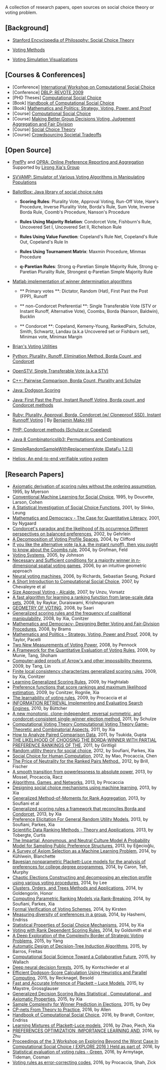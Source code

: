A collection of research papers, open sources on social choice theory or voting problem.

[Background]
----
- <a href="http://plato.stanford.edu/entries/social-choice/" target="_blank">Stanford Encyclopedia of Philosophy: Social Choice Theory</a>

- <a href="https://electology.org/library" target="_blank">Voting Methods</a>
- <a href="http://zesty.ca/voting/sim/" target="_blank">Voting Simulation Visualizations</a>

[Courses & Conferences]
----
- [Conference] <a href="http://research.illc.uva.nl/COMSOC/workshops.html" target="_blank">International Workshop on Computational Social Choice</a>
- [Conference] <a href="http://dblp.uni-trier.de/db/conf/re/revote2009.html" target="_blank">DBLP: REVOTE 2009</a>
- [PHD Theses] <a href="https://www.illc.uva.nl/COMSOC/theses.html" target="_blank">Computational Social Choice</a>
- [Book] <a href="http://procaccia.info/papers/comsoc.pdf" target="_blank">Handbook of Computational Social Choice</a>
- [Book] <a href="http://www.springer.com/us/book/9780387776439">Mathematics and Politics: Strategy, Voting, Power, and Proof</a>
- [Course] <a href="https://staff.fnwi.uva.nl/u.endriss/teaching/comsoc/2011/" target="_blank">Computational Social Choice</a>
- [Course] <a href="https://www.coursetalk.com/providers/coursera/courses/making-better-group-decisions-voting-judgement-aggregation-and-fair-division" target="_blank">Making Better Group Decisions Voting, Judgement Aggregation and Fair Division</a>
- [Course] <a href="http://www.ma.huji.ac.il/~kalai/course07.html" target="_blank">Social Choice Theory</a>
- [Course] <a href="https://www.cs.duke.edu/courses/spring15/compsci290.4/" target="_blank">Crowdsourcing Societal Tradeoffs</a>

[Open Source]
----
- <a href="https://github.com/PrefPy/prefpy" target="_blank">PrefPy</a> and <a href="https://opra.cs.rpi.edu/polls/main" target="_blank"> OPRA: Online Preference Reporting and Aggregation</a> Supported by <a href="http://www.cs.rpi.edu/~xial/" target="_blank">Lirong Xia's Group</a>

- <a href="http://svvamp.readthedocs.io/en/latest/reference.html" target="_blank">SVVAMP: Simulator of Various Voting Algorithms in Manipulating Populations</a>

- <a href="http://ballotbox.sourceforge.net/#invborda" target="_blank">BallotBox: Java library of social choice rules</a>
  
	- **Scoring Rules**: Plurality Vote, Approval Voting, Run-Off Vote, Hare's Procedure, Inverse Plurality Vote, Borda's Rule, Sum Vote, Inverse Borda Rule, Coomb's Procedure, Nanson's Procedure
	
	- **Rules Using Majority Relation**: Condorcet Vote, Fishburn's Rule, Uncovered Set I, Uncovered Set II, Richelson Rule
	
	- **Rules Using Value Function**: Copeland's Rule Net, Copeland's Rule Out, Copeland's Rule In
	
	- **Rules Using Tournament Matrix**: Maxmin Procedure, Minmax Procedure
	
	- **q-Paretian Rules**: Strong q-Paretian Simple Majority Rule, Strong q-Paretian Plurality Rule, Strongest q-Paretian Simple Majority Rule

- <a href="https://www.mathworks.com/matlabcentral/fileexchange/28521-election/content/election.m?requestedDomain=www.mathworks.com" target="_blank">Matlab implementation of winner determination algorithms</a>

	- ** Primary votes **: Dictator, Random (Hat), First Past the Post (FPP), Runoff
	
	- ** non-Condorcet Preferential **: Single Transferable Vote (STV or Instant Runoff, Alternative Vote), Coombs, Borda (Nanson, Baldwin), Bucklin
	
	- ** Condorcet **: Copeland, Kemeny-Young, RankedPairs, Schulze, Smith, Schwartz, Landau (a.k.a Uncovered set or Fishburn set), Minimax vote, Minimax Margin

- <a href="http://bolson.org/voting/vote_util/" target="_blank">Brian&#39;s Voting Utilities</a>
- <a href="https://github.com/morinokami/social_choice" target="_blank">Python: Plurality, Runoff, Elimination Method, Borda Count, and Condorcet</a>

- <a href="https://github.com/Conservatory/openstv" target="_blank">OpenSTV: Single Transferable Vote (a.k.a STV)</a>
- <a href="https://github.com/matsu7874/social-choice/blob/master/election.cc" target="_blank">C++: Pairwise Comparison, Borda Count, Plurality and Schulze</a>
- <a href="https://github.com/JohnDickerson/VotingRules" target="_blank">Java: Dodgson Scoring</a>
- <a href="https://github.com/WarrenGM/VotingSystems" target="_blank">Java: First Past the Post, Instant Runoff Voting, Borda count, and Condorcet methods</a>
- <a href="http://rubyvote.rubyforge.org/" target="_blank">Ruby: Plurality, Approval, Borda, Condorcet (w/ Cloneproof SSD), Instant Runnoff Voting</a> | By <a href="https://mako.cc/" target="_blank">Benjamin Mako Hill</a>
- <a href="https://github.com/julien-boudry/Condorcet" target="_blank">PHP: Condorcet methods (Schulze or Copeland)</a>
- <a href="https://github.com/dpaukov/combinatoricslib3" target="_blank">Java 8 Combinatoricslib3: Permutations and Combinations</a>
- <a href="http://datafu.incubator.apache.org/docs/datafu/1.2.0/datafu/pig/sampling/SimpleRandomSampleWithReplacementVote.html" target="_blank">SimpleRandomSampleWithReplacementVote (DataFu 1.2.0)</a>
- <a href="https://github.com/benadida/helios-server/" target="_blank">Helios: An end-to-end verifiable voting system</a>

[Research Papers]
----
- <a href="http://github.com/horsehour/socialchoice/Paper/1995%20-%20Axiomatic%20derivation%20of%20scoring%20rules%20without%20the%20ordering%20assumption%20-%20Myerson.pdf" target="_blank">Axiomatic derivation of scoring rules without the ordering assumption</a>, 1995, by Myerson
- <a href="http://github.com/horsehour/socialchoice/Paper/1995%20-%20Conventional%20Machine%20Learning%20for%20Social%20Choice%20-%20Doucette,%20Larson,%20Cohen.pdf" target="_blank">Conventional Machine Learning for Social Choice</a>, 1995, by Doucette, Larson, Cohen
- <a href="http://github.com/horsehour/socialchoice/Paper/2001%20-%20A%20Statistical%20Investigation%20of%20Social%20Choice%20Functions%20-%20Slinko,%20Leung.pdf" target="_blank">A Statistical Investigation of Social Choice Functions</a>, 2001, by Slinko, Leung
- <a href="http://github.com/horsehour/socialchoice/Paper/2001%20-%20Mathematics%20and%20Democracy%20-%20The%20Case%20for%20Quantitative%20Literacy%20-%20Nygaard.pdf" target="_blank">Mathematics and Democracy - The Case for Quantitative Literacy</a>, 2001, by Nygaard
- <a href="http://github.com/horsehour/socialchoice/Paper/2002%20-%20Condorcet's%20paradox%20and%20the%20likelihood%20of%20its%20occurrence%20Different%20perspectives%20on%20balanced%20preferences%20-%20Gehrlein.pdf" target="_blank">Condorcet's paradox and the likelihood of its occurrence Different perspectives on balanced preferences</a>, 2002, by Gehrlein
- <a href="http://github.com/horsehour/socialchoice/Paper/2004%20-%20A%20Decomposition%20of%20Voting%20Profile%20Spaces%20-%20Clifford.pdf" target="_blank">A Decomposition of Voting Profile Spaces</a>, 2004, by Clifford
- <a href="http://github.com/horsehour/socialchoice/Paper/2004%20-%20If%20you%20like%20the%20alternative%20vote%20(a.k.a.%20the%20instant%20runoff),%20then%20you%20ought%20to%20know%20about%20the%20Coombs%20rule%20-%20Grofman,%20Feld.pdf" target="_blank">If you like the alternative vote (a.k.a. the instant runoff), then you ought to know about the Coombs rule</a>, 2004, by Grofman, Feld
- <a href="http://github.com/horsehour/socialchoice/Paper/2005%20-%20Voting%20Systems%20-%20Johnson.pdf" target="_blank">Voting Systems</a>, 2005, by Johnson
- <a href="http://github.com/horsehour/socialchoice/Paper/2006%20-%20Necessary%20and%20Sufficient%20conditions%20for%20a%20majority%20winner%20in%20n-dimensional%20spatial%20voting%20games%20-%20an%20intuitive%20geometric%20approach.pdf" target="_blank">Necessary and Sufficient conditions for a majority winner in n-dimensional spatial voting games</a>, 2006, by an intuitive geometric approach
- <a href="http://github.com/horsehour/socialchoice/Paper/2006%20-%20Neural%20voting%20machines%20-%20Richards,%20Sebastian%20Seung,%20Pickard.pdf" target="_blank">Neural voting machines</a>, 2006, by Richards, Sebastian Seung, Pickard
- <a href="http://github.com/horsehour/socialchoice/Paper/2007%20-%20A%20Short%20Introduction%20to%20Computational%20Social%20Choice%20-%20Chevaleyre%20et%20al.pdf" target="_blank">A Short Introduction to Computational Social Choice</a>, 2007, by Chevaleyre et al
- <a href="http://github.com/horsehour/socialchoice/Paper/2007%20-%20Size%20Approval%20Voting%20-%20Alcalde-Unzu,%20Vorsatz.pdf" target="_blank">Size Approval Voting - Alcalde</a>, 2007, by Unzu, Vorsatz
- <a href="http://github.com/horsehour/socialchoice/Paper/2008%20-%20A%20fast%20algorithm%20for%20learning%20a%20ranking%20function%20from%20large-scale%20data%20sets%20-%20Raykar,%20Duraiswami,%20Krishnapuram.pdf" target="_blank">A fast algorithm for learning a ranking function from large-scale data sets</a>, 2008, by Raykar, Duraiswami, Krishnapuram
- <a href="http://github.com/horsehour/socialchoice/Paper/2008%20-%20GEOMETRY%20OF%20VOTING%20-%20Saari.pdf" target="_blank">GEOMETRY OF VOTING</a>, 2008, by Saari
- <a href="http://github.com/horsehour/socialchoice/Paper/2008%20-%20Generalized%20scoring%20rules%20and%20the%20frequency%20of%20coalitional%20manipulability%20-%20Xia,%20Conitzer.pdf" target="_blank">Generalized scoring rules and the frequency of coalitional manipulability</a>, 2008, by Xia, Conitzer
- <a href="http://github.com/horsehour/socialchoice/Paper/2008%20-%20Mathematics%20and%20Democracy-%20Designing%20Better%20Voting%20and%20Fair-Division%20Procedures%20-%20Brams.pdf" target="_blank">Mathematics and Democracy- Designing Better Voting and Fair-Division Procedures</a>, 2008, by Brams
- <a href="http://github.com/horsehour/socialchoice/Paper/2008%20-%20Mathematics%20and%20Politics%20-%20Strategy,%20Voting,%20Power%20and%20Proof%20-%20Taylor,%20Pacelli.pdf" target="_blank">Mathematics and Politics - Strategy, Voting, Power and Proof</a>, 2008, by Taylor, Pacelli
- <a href="http://github.com/horsehour/socialchoice/Paper/2008%20-%20Two%20New%20Measurements%20of%20Voting%20Power%20-%20Pennock.pdf" target="_blank">Two New Measurements of Voting Power</a>, 2008, by Pennock
- <a href="http://github.com/horsehour/socialchoice/Paper/2009%20-%20A%20Framework%20for%20the%20Quantitative%20Evaluation%20of%20Voting%20Rules%20-%20Munie,%20Tang,%20Shoham.pdf" target="_blank">A Framework for the Quantitative Evaluation of Voting Rules</a>, 2009, by Munie, Tang, Shoham
- <a href="http://github.com/horsehour/socialchoice/Paper/2009%20-%20Computer-aided%20proofs%20of%20Arrow's%20and%20other%20impossibility%20theorems%20-%20Tang,%20Lin.pdf" target="_blank">Computer-aided proofs of Arrow's and other impossibility theorems</a>, 2009, by Tang, Lin
- <a href="http://github.com/horsehour/socialchoice/Paper/2009%20-%20Finite%20local%20consistency%20characterizes%20generalized%20scoring%20rules%20-%20Xia,%20Conitzer.pdf" target="_blank">Finite local consistency characterizes generalized scoring rules</a>, 2009, by Xia, Conitzer
- <a href="http://github.com/horsehour/socialchoice/Paper/2009%20-%20Learning%20Generalized%20Scoring%20Rules%20-%20Haghtalab.pdf" target="_blank">Learning Generalized Scoring Rules</a>, 2009, by Haghtalab
- <a href="http://github.com/horsehour/socialchoice/Paper/2009%20-%20Preference%20functions%20that%20score%20rankings%20and%20maximum%20likelihood%20estimation%20-%20Conitzer,%20Rognlie,%20Xia.pdf" target="_blank">Preference functions that score rankings and maximum likelihood estimation</a>, 2009, by Conitzer, Rognlie, Xia
- <a href="http://github.com/horsehour/socialchoice/Paper/2009%20-%20The%20learnability%20of%20voting%20rules%20-%20Procaccia%20et%20al.pdf" target="_blank">The learnability of voting rules</a>, 2009, by Procaccia et al
- <a href="http://github.com/horsehour/socialchoice/Paper/2010%20-%20INFORMATION%20RETRIEVAL%20Implementing%20and%20Evaluating%20Search%20Engines%20-%20Büttcher.pdf" target="_blank">INFORMATION RETRIEVAL Implementing and Evaluating Search Engines</a>, 2010, by Büttcher
- <a href="http://github.com/horsehour/socialchoice/Paper/2011%20-%20A%20new%20monotonic,%20clone-independent,%20reversal%20symmetric,%20and%20condorcet-consistent%20single-winner%20election%20method%20-%20Schulze.pdf" target="_blank">A new monotonic, clone-independent, reversal symmetric, and condorcet-consistent single-winner election method</a>, 2011, by Schulze
- <a href="http://github.com/horsehour/socialchoice/Paper/2011%20-%20Computational%20Voting%20Theory%20Computational%20Voting%20Theory%20Game-Theoretic%20and%20Combinatorial%20Aspects%20-%20Xia.pdf" target="_blank">Computational Voting Theory Computational Voting Theory Game-Theoretic and Combinatorial Aspects</a>, 2011, by Xia
- <a href="http://github.com/horsehour/socialchoice/Paper/2011%20-%20How%20to%20Analyze%20Paired%20Comparison%20Data%20-%20Tsukida,%20Gupta.pdf" target="_blank">How to Analyze Paired Comparison Data</a>, 2011, by Tsukida, Gupta
- <a href="http://github.com/horsehour/socialchoice/Paper/2011%20-%20THE%20LIKELIHOOD%20OF%20CHOOSING%20THE%20BORDA-WINNER%20WITH%20PARTIAL%20PREFERENCE%20RANKINGS%20OF%20THE%20-%20Giritligil.pdf" target="_blank">THE LIKELIHOOD OF CHOOSING THE BORDA-WINNER WITH PARTIAL PREFERENCE RANKINGS OF THE</a>, 2011, by Giritligil
- <a href="http://github.com/horsehour/socialchoice/Paper/2012%20-%20Random%20utility%20theory%20for%20social%20choice%20-%20Soufiani,%20Parkes,%20Xia.pdf" target="_blank">Random utility theory for social choice</a>, 2012, by Soufiani, Parkes, Xia
- <a href="http://github.com/horsehour/socialchoice/Paper/2012%20-%20Social%20Choice%20for%20Human%20Computation%20-%20Mao,%20Procaccia,%20Chen.pdf" target="_blank">Social Choice for Human Computation</a>, 2012, by Mao, Procaccia, Chen
- <a href="http://github.com/horsehour/socialchoice/Paper/2012%20-%20The%20Price%20of%20Neutrality%20for%20the%20Ranked%20Pairs%20Method.%20-%20Brill,%20Fischer.pdf" target="_blank">The Price of Neutrality for the Ranked Pairs Method.</a>, 2012, by Brill, Fischer
- <a href="http://github.com/horsehour/socialchoice/Paper/2013%20-%20A%20smooth%20transition%20from%20powerlessness%20to%20absolute%20power%20-%20Mossel,%20Procaccia,%20Racz.pdf" target="_blank">A smooth transition from powerlessness to absolute power</a>, 2013, by Mossel, Procaccia, Racz
- <a href="http://github.com/horsehour/socialchoice/Paper/2013%20-%20Algorithms,%20Games,%20and%20Networks%20-%20Procaccia.pdf" target="_blank">Algorithms, Games, and Networks</a>, 2013, by Procaccia
- <a href="http://github.com/horsehour/socialchoice/Paper/2013%20-%20Designing%20social%20choice%20mechanisms%20using%20machine%20learning%20-%20Xia.pdf" target="_blank">Designing social choice mechanisms using machine learning</a>, 2013, by Xia
- <a href="http://github.com/horsehour/socialchoice/Paper/2013%20-%20Generalized%20Method-of-Moments%20for%20Rank%20Aggregation%20-%20Soufiani%20et%20al.pdf" target="_blank">Generalized Method-of-Moments for Rank Aggregation</a>, 2013, by Soufiani et al
- <a href="http://github.com/horsehour/socialchoice/Paper/2013%20-%20Generalized%20scoring%20rules%20a%20framework%20that%20reconciles%20Borda%20and%20Condorcet%20-%20Xia.pdf" target="_blank">Generalized scoring rules a framework that reconciles Borda and Condorcet</a>, 2013, by Xia
- <a href="http://github.com/horsehour/socialchoice/Paper/2013%20-%20Preference%20Elicitation%20For%20General%20Random%20Utility%20Models%20-%20Soufiani,%20Parkes,%20Xia.pdf" target="_blank">Preference Elicitation For General Random Utility Models</a>, 2013, by Soufiani, Parkes, Xia
- <a href="http://github.com/horsehour/socialchoice/Paper/2013%20-%20Scientific%20Data%20Ranking%20Methods%20-%20Theory%20and%20Applications%20-%20Tobergte,%20Curtis.pdf" target="_blank">Scientific Data Ranking Methods - Theory and Applications</a>, 2013, by Tobergte, Curtis
- <a href="http://github.com/horsehour/socialchoice/Paper/2013%20-%20The%20Impartial,%20Anonymous,%20and%20Neutral%20Culture%20Model%20A%20Probability%20Model%20for%20Sampling%20Public%20Preference%20Structures%20-%20Eğecioğlu,.pdf" target="_blank">The Impartial, Anonymous, and Neutral Culture Model A Probability Model for Sampling Public Preference Structures</a>, 2013, by Eğecioğlu,
- <a href="http://github.com/horsehour/socialchoice/Paper/2014%20-%20A%20Survey%20of%20Axiom%20Selection%20as%20a%20Machine%20Learning%20Problem%20-%20Kühlwein,%20Blanchette.pdf" target="_blank">A Survey of Axiom Selection as a Machine Learning Problem</a>, 2014, by Kühlwein, Blanchette
- <a href="http://github.com/horsehour/socialchoice/Paper/2014%20-%20Bayesian%20nonparametric%20Plackett-Luce%20models%20for%20the%20analysis%20of%20preferences%20for%20college%20degree%20programmes%20-%20Caron,%20Teh,%20Murphy.pdf" target="_blank">Bayesian nonparametric Plackett-Luce models for the analysis of preferences for college degree programmes</a>, 2014, by Caron, Teh, Murphy
- <a href="http://github.com/horsehour/socialchoice/Paper/2014%20-%20Chaotic%20Elections%20Constructing%20and%20decomposing%20an%20election%20profile%20using%20various%20voting%20procedures%20-%20Lee.pdf" target="_blank">Chaotic Elections Constructing and decomposing an election profile using various voting procedures</a>, 2014, by Lee
- <a href="http://github.com/horsehour/socialchoice/Paper/2014%20-%20Clusters,%20Orders,%20and%20Trees%20Methods%20and%20Applications%20-%20Goldengorin,%20Honor.pdf" target="_blank">Clusters, Orders, and Trees Methods and Applications</a>, 2014, by Goldengorin, Honor
- <a href="http://github.com/horsehour/socialchoice/Paper/2014%20-%20Computing%20Parametric%20Ranking%20Models%20via%20Rank-Breaking%20-%20Soufiani,%20Parkes,%20Xia.pdf" target="_blank">Computing Parametric Ranking Models via Rank-Breaking</a>, 2014, by Soufiani, Parkes, Xia
- <a href="http://github.com/horsehour/socialchoice/Paper/2014%20-%20Formal%20Verification%20of%20Voting%20Schemes%20-%20Kirsten.pdf" target="_blank">Formal Verification of Voting Schemes</a>, 2014, by Kirsten
- <a href="http://github.com/horsehour/socialchoice/Paper/2014%20-%20Measuring%20diversity%20of%20preferences%20in%20a%20group%20-%20Hashemi,%20Endriss.pdf" target="_blank">Measuring diversity of preferences in a group</a>, 2014, by Hashemi, Endriss
- <a href="http://github.com/horsehour/socialchoice/Paper/2014%20-%20Statistical%20Properties%20of%20Social%20Choice%20Mechanisms%20-%20Xia.pdf" target="_blank">Statistical Properties of Social Choice Mechanisms</a>, 2014, by Xia
- <a href="http://github.com/horsehour/socialchoice/Paper/2014%20-%20Voting%20with%20Rank%20Dependent%20Scoring%20Rules%20-%20Goldsmith%20et%20al.pdf" target="_blank">Voting with Rank Dependent Scoring Rules</a>, 2014, by Goldsmith et al
- <a href="http://github.com/horsehour/socialchoice/Paper/2015%20-%20A%20Deep%20Exploration%20of%20the%20Complexity%20Border%20of%20Strategic%20Voting%20Problems%20-%20Yang.pdf" target="_blank">A Deep Exploration of the Complexity Border of Strategic Voting Problems</a>, 2015, by Yang
- <a href="http://github.com/horsehour/socialchoice/Paper/2015%20-%20Automatic%20Design%20of%20Decision-Tree%20Induction%20Algorithms%20-%20Barros,%20Freitas.pdf" target="_blank">Automatic Design of Decision-Tree Induction Algorithms</a>, 2015, by Barros, Freitas
- <a href="http://github.com/horsehour/socialchoice/Paper/2015%20-%20Computational%20Social%20Science%20Toward%20a%20Collaborative%20Future%20-%20Wallach.pdf" target="_blank">Computational Social Science Toward a Collaborative Future</a>, 2015, by Wallach
- <a href="http://github.com/horsehour/socialchoice/Paper/2015%20-%20Deep%20neural%20decision%20forests%20-%20Kontschieder%20et%20al.pdf" target="_blank">Deep neural decision forests</a>, 2015, by Kontschieder et al
- <a href="http://github.com/horsehour/socialchoice/Paper/2015%20-%20Efficient%20Dodgson-Score%20Calculation%20Using%20Heuristics%20and%20Parallel%20Computing%20-%20Recknagel,%20Besold.pdf" target="_blank">Efficient Dodgson-Score Calculation Using Heuristics and Parallel Computing</a>, 2015, by Recknagel, Besold
- <a href="http://github.com/horsehour/socialchoice/Paper/2015%20-%20Fast%20and%20Accurate%20Inference%20of%20Plackett%20–%20Luce%20Models%20-%20Maystre,%20Grossglauser.pdf" target="_blank">Fast and Accurate Inference of Plackett – Luce Models</a>, 2015, by Maystre, Grossglauser
- <a href="http://github.com/horsehour/socialchoice/Paper/2015%20-%20Generalized%20Decision%20Scoring%20Rules%20Statistical%20,%20Computational%20,%20and%20Axiomatic%20Properties%20-%20Xia.pdf" target="_blank">Generalized Decision Scoring Rules Statistical , Computational , and Axiomatic Properties</a>, 2015, by Xia
- <a href="http://github.com/horsehour/socialchoice/Paper/2015%20-%20Sample%20Complexity%20for%20Winner%20Prediction%20in%20Elections%20-%20Dey.pdf" target="_blank">Sample Complexity for Winner Prediction in Elections</a>, 2015, by Dey
- <a href="http://github.com/horsehour/socialchoice/Paper/2016%20-%20CP-nets%20From%20Theory%20to%20Practice%20-%20Allen.pdf" target="_blank">CP-nets From Theory to Practice</a>, 2016, by Allen
- <a href="http://github.com/horsehour/socialchoice/Paper/2016%20-%20Handbook%20of%20Computational%20Social%20Choice%20-%20Brandt,%20Conitzer,%20Endriss.pdf" target="_blank">Handbook of Computational Social Choice</a>, 2016, by Brandt, Conitzer, Endriss
- <a href="http://github.com/horsehour/socialchoice/Paper/2016%20-%20Learning%20Mixtures%20of%20Plackett-Luce%20models%20-%20Zhao,%20Piech,%20Xia.pdf" target="_blank">Learning Mixtures of Plackett-Luce models</a>, 2016, by Zhao, Piech, Xia
- <a href="http://github.com/horsehour/socialchoice/Paper/2016%20-%20PREFERENCES%20OPTIMIZATION,%20IMPORTANCE%20LEARNING%20AND%20-%20Zhu.pdf" target="_blank">PREFERENCES OPTIMIZATION, IMPORTANCE LEARNING AND</a>, 2016, by Zhu
- <a href="http://github.com/horsehour/socialchoice/Paper/2016%20-%20Proceedings%20of%20the%203%20Workshop%20on%20Exploring%20Beyond%20the%20Worst%20Case%20In%20Computational%20Social%20Choice%20(%20EXPLORE%202016%20)%20Held%20as%20part%20of.pdf" target="_blank">Proceedings of the 3 Workshop on Exploring Beyond the Worst Case In Computational Social Choice ( EXPLORE 2016 ) Held as part of</a>, 2016, by 
- <a href="http://github.com/horsehour/socialchoice/Paper/2016%20-%20Statistical%20evaluation%20of%20voting%20rules%20-%20Green-Armytage,%20Tideman,%20Cosman.pdf" target="_blank">Statistical evaluation of voting rules - Green</a>, 2016, by Armytage, Tideman, Cosman
- <a href="http://github.com/horsehour/socialchoice/Paper/2016%20-%20Voting%20rules%20as%20error-correcting%20codes%20-%20Procaccia,%20Shah,%20Zick.pdf" target="_blank">Voting rules as error-correcting codes</a>, 2016, by Procaccia, Shah, Zick
